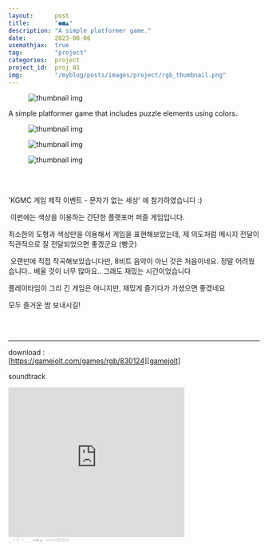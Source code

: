 ```yaml
---
layout:      post
title:       "●■▲"
description: "A simple platformer game."
date:        2023-08-06
usemathjax:  true
tag:         "project"
categories:  project
project_id:  proj_01
img:         "/myblog/posts/images/project/rgb_thumbnail.png"
---
```


<figure>
    <img class="title-image" src="{{site.image_location}}/project/rgb_title.png" alt="thumbnail img">
</figure>

<div class="game-description">
    A simple platformer game that includes puzzle elements using colors.
</div>

<div class="screenshot-list">
    <figure>
        <img class="screenshot" src="{{site.image_location}}/project/rgb_screenshot_01.png" alt="thumbnail img">
    </figure>
    <figure>
        <img class="screenshot" src="{{site.image_location}}/project/rgb_screenshot_02.png" alt="thumbnail img">
    </figure>
    <figure>
        <img class="screenshot" src="{{site.image_location}}/project/rgb_screenshot_03.png" alt="thumbnail img">
    </figure>
</div>

<br/>
<br/>

'KGMC 게임 제작 이벤트 - 문자가 없는 세상' 에 참가하였습니다 :)

​
이번에는 색상을 이용하는 간단한 플랫포머 퍼즐 게임입니다.

최소한의 도형과 색상만을 이용해서 게임을 표현해보았는데,
제 의도처럼 메시지 전달이 직관적으로 잘 전달되었으면 좋겠군요 (빵긋)

​
오랜만에 직접 작곡해보았습니다만, 8비트 음악이 아닌 것은 처음이네요.
정말 어려웠습니다.. 배울 것이 너무 많아요..
그래도 재밌는 시간이었습니다


플레이타임이 그리 긴 게임은 아니지만, 재밌게 즐기다가 가셨으면 좋겠네요

모두 즐거운 밤 보내시길!

<br/>
<br/>

---

download : <br/>[https://gamejolt.com/games/rgb/830124][gamejolt]

soundtrack
<iframe width="70%" height="300" scrolling="no" frameborder="no" allow="autoplay" src="https://w.soundcloud.com/player/?url=https%3A//api.soundcloud.com/playlists/1666679827&color=%23ffb12e&auto_play=false&hide_related=false&show_comments=true&show_user=true&show_reposts=false&show_teaser=true&visual=true"></iframe><div style="font-size: 10px; color: #cccccc;line-break: anywhere;word-break: normal;overflow: hidden;white-space: nowrap;text-overflow: ellipsis; font-family: Interstate,Lucida Grande,Lucida Sans Unicode,Lucida Sans,Garuda,Verdana,Tahoma,sans-serif;font-weight: 100;"><a href="https://soundcloud.com/f_works" title="_ = F = _" target="_blank" style="color: #cccccc; text-decoration: none;">_ = F = _</a> · <a href="https://soundcloud.com/f_works/sets/soundtrack" title="●■▲ soundtrack" target="_blank" style="color: #cccccc; text-decoration: none;">●■▲ soundtrack</a></div>

[gamejolt]: https://gamejolt.com/games/rgb/830124